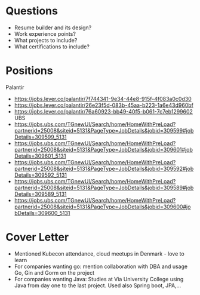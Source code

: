 # Questions
* Resume builder and its design?
* Work experience points?
* What projects to include?
* What certifications to include?

# Positions
Palantir
* https://jobs.lever.co/palantir/7f744341-9e34-44e8-915f-4f083a0c0d30
* https://jobs.lever.co/palantir/26e23f5d-083b-45aa-b223-1a6e43d960bf
* https://jobs.lever.co/palantir/76a60923-bb49-40f5-b061-7c7eb1299602
UBS
* https://jobs.ubs.com/TGnewUI/Search/home/HomeWithPreLoad?partnerid=25008&siteid=5131&PageType=JobDetails&jobid=309599#jobDetails=309599_5131
* https://jobs.ubs.com/TGnewUI/Search/home/HomeWithPreLoad?partnerid=25008&siteid=5131&PageType=JobDetails&jobid=309601#jobDetails=309601_5131
* https://jobs.ubs.com/TGnewUI/Search/home/HomeWithPreLoad?partnerid=25008&siteid=5131&PageType=JobDetails&jobid=309592#jobDetails=309592_5131
* https://jobs.ubs.com/TGnewUI/Search/home/HomeWithPreLoad?partnerid=25008&siteid=5131&PageType=JobDetails&jobid=309589#jobDetails=309589_5131
* https://jobs.ubs.com/TGnewUI/Search/home/HomeWithPreLoad?partnerid=25008&siteid=5131&PageType=JobDetails&jobid=309600#jobDetails=309600_5131

# Cover Letter
* Mentioned Kubecon attendance, cloud meetups in Denmark - love to learn
* For companies wanting go: mention collaboration with DBA and usage Go, Gin and Gorm on the project
* For companies wanting Java: Studies at Via University College using Java from day one to the last project. Used also Spring boot, JPA,...